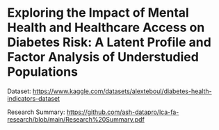 # Exploring the Impact of Mental Health and Healthcare Access on Diabetes Risk: A Latent Profile and Factor Analysis of Understudied Populations


Dataset: https://www.kaggle.com/datasets/alexteboul/diabetes-health-indicators-dataset

Research Summary: https://github.com/ash-datapro/lca-fa-research/blob/main/Research%20Summary.pdf
